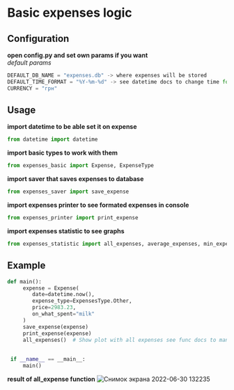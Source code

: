 # Basic expenses logic #

## Configuration ##
**open config.py and set own params if you want**  
_default params_  
```python
DEFAULT_DB_NAME = "expenses.db" -> where expenses will be stored
DEFAULT_TIME_FORMAT = "%Y-%m-%d" -> see datetime docs to change time format
CURRENCY = "грн"
```


## Usage ##
**import datetime to be able set it on expense**  
``` python
from datetime import datetime
```
  
**import basic types to work with them**  
```python
from expenses_basic import Expense, ExpenseType
```

  
**import saver that saves expenses to database**  
```python
from expenses_saver import save_expense
```
  
**import expenses printer to see formated expenses in console**  
```python
from expenses_printer import print_expense
```
  
**import expenses statistic to see graphs**  
```python
from expenses_statistic import all_expenses, average_expenses, min_expenses, max_expenses, DateLimit
```
  
## Example ##
```python
def main():
     expense = Expense(
 	    date=datetime.now(),
 	    expense_type=ExpensesType.Other,
 	    price=2983.23,
 	    on_what_spent="milk"
     )
     save_expense(expense)
     print_expense(expense)
     all_expenses()  # Show plot with all expenses see func docs to manage dates
 
 
 if __name__ == __main__:
     main()
```
**result of all_expense function**
![Снимок экрана 2022-06-30 132235](https://user-images.githubusercontent.com/70693047/176654659-8cb3031c-45c3-490a-82bb-b7cca1afead4.png)

